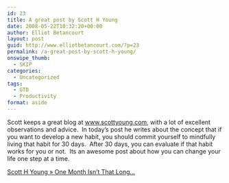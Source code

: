 ```yaml
---
id: 23
title: A great post by Scott H Young
date: 2008-05-22T10:32:20+00:00
author: Elliot Betancourt
layout: post
guid: http://www.elliotbetancourt.com/?p=23
permalink: /a-great-post-by-scott-h-young/
onswipe_thumb:
  - SKIP
categories:
  - Uncategorized
tags:
  - GTD
  - Productivity
format: aside
---
```

Scott keeps a great blog at www.scottyoung.com, with a lot of excellent observations and advice.&nbsp; In today&#8217;s post he writes about the concept that if you want to develop a new habit, you should commit yourself to mindfully living that habit for 30 days.&nbsp; After 30 days, you can evaluate if that habit works for you or not.&nbsp; Its an awesome post about how you can change your life one step at a time.

[Scott H Young &raquo; One Month Isn&rsquo;t That Long&hellip;](http://www.scotthyoung.com/blog/2008/05/22/one-month-isnt-that-long/)